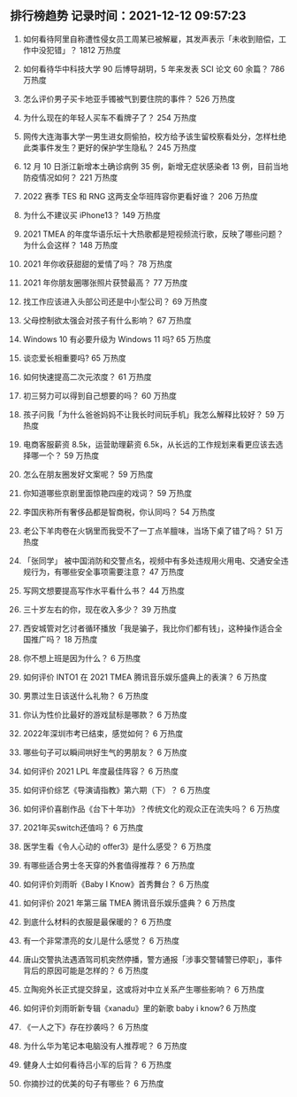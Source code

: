 
## 排行榜趋势 记录时间：2021-12-12 09:57:23
  
  1. 如何看待阿里自称遭性侵女员工周某已被解雇，其发声表示「未收到赔偿，工作中没犯错」？ 1812 万热度
    
  2. 如何看待华中科技大学 90 后博导胡玥，5 年来发表 SCI 论文 60 余篇？ 786 万热度
    
  3. 怎么评价男子买卡地亚手镯被气到要住院的事件？ 526 万热度
    
  4. 为什么现在的年轻人买车不看牌子了？ 254 万热度
    
  5. 网传大连海事大学一男生进女厕偷拍，校方给予该生留校察看处分，怎样杜绝此类事件发生？更好的保护学生隐私？ 245 万热度
    
  6. 12 月 10 日浙江新增本土确诊病例 35 例，新增无症状感染者 13 例，目前当地防疫情况如何？ 221 万热度
    
  7. 2022 赛季 TES 和 RNG 这两支全华班阵容你更看好谁？ 206 万热度
    
  8. 为什么不建议买 iPhone13？ 149 万热度
    
  9. 2021 TMEA 的年度华语乐坛十大热歌都是短视频流行歌，反映了哪些问题？为什么会这样？ 148 万热度
    
  10. 2021 年你收获甜甜的爱情了吗？ 78 万热度
    
  11. 2021 年你朋友圈哪张照片获赞最高？ 77 万热度
    
  12. 找工作应该进入头部公司还是中小型公司？ 69 万热度
    
  13. 父母控制欲太强会对孩子有什么影响？ 67 万热度
    
  14. Windows 10 有必要升级为 Windows 11 吗? 65 万热度
    
  15. 谈恋爱长相重要吗? 65 万热度
    
  16. 如何快速提高二次元浓度？ 61 万热度
    
  17. 初三努力可以得到自己想要的吗？ 60 万热度
    
  18. 孩子问我「为什么爸爸妈妈不让我长时间玩手机」我怎么解释比较好？ 59 万热度
    
  19. 电商客服薪资 8.5k，运营助理薪资 6.5k，从长远的工作规划来看更应该去选择哪一个？ 59 万热度
    
  20. 怎么在朋友圈发好文案呢？ 59 万热度
    
  21. 你知道哪些京剧里面惊艳四座的戏词？ 59 万热度
    
  22. 李国庆称所有奢侈品都是智商税，你认同吗？ 54 万热度
    
  23. 老公下羊肉卷在火锅里而我受不了一丁点羊膻味，当场下桌了错了吗？ 51 万热度
    
  24. 「张同学」 被中国消防和交警点名，视频中有多处违规用火用电、交通安全违规行为，有哪些安全事项需要注意？ 47 万热度
    
  25. 写网文想要提高写作水平看什么书？ 44 万热度
    
  26. 三十岁左右的你，现在收入多少？ 39 万热度
    
  27. 西安城管对乞讨者循环播放「我是骗子，我比你们都有钱」，这种操作适合全国推广吗？ 18 万热度
    
  28. 你不想上班是因为什么？ 6 万热度
    
  29. 如何评价 INTO1 在 2021 TMEA 腾讯音乐娱乐盛典上的表演？ 6 万热度
    
  30. 男票过生日该送什么礼物？ 6 万热度
    
  31. 你认为性价比最好的游戏鼠标是哪款？ 6 万热度
    
  32. 2022年深圳市考已结束，感觉如何？ 6 万热度
    
  33. 哪些句子可以瞬间哄好生气的男朋友？ 6 万热度
    
  34. 如何评价 2021 LPL 年度最佳阵容？ 6 万热度
    
  35. 如何评价综艺《导演请指教》第六期（下）？ 6 万热度
    
  36. 如何评价喜剧作品《台下十年功》？传统文化的观众正在流失吗？ 6 万热度
    
  37. 2021年买switch还值吗？ 6 万热度
    
  38. 医学生看《令人心动的 offer3》是什么感受？ 6 万热度
    
  39. 有哪些适合男士冬天穿的外套值得推荐？ 6 万热度
    
  40. 如何评价刘雨昕《Baby I Know》首秀舞台？ 6 万热度
    
  41. 如何评价 2021 年第三届 TMEA 腾讯音乐娱乐盛典？ 6 万热度
    
  42. 到底什么材料的衣服是最保暖的？ 6 万热度
    
  43. 有一个非常漂亮的女儿是什么感觉？ 6 万热度
    
  44. 唐山交警执法遇酒驾司机突然停播，警方通报「涉事交警辅警已停职」，事件背后的原因可能是怎样的？ 6 万热度
    
  45. 立陶宛外长正式提交辞呈，这或将对中立关系产生哪些影响？ 6 万热度
    
  46. 如何评价刘雨昕新专辑《xanadu》里的新歌 baby i know? 6 万热度
    
  47. 《一人之下》存在抄袭吗？ 6 万热度
    
  48. 为什么华为笔记本电脑没有人推荐呢？ 6 万热度
    
  49. 健身人士如何看待吕小军的后背？ 6 万热度
    
  50. 你摘抄过的优美的句子有哪些？ 6 万热度
    
